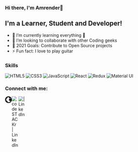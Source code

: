 ### Hi there, I'm Amrender👋

## I'm a Learner, Student and Developer!

- 🌱 I’m currently learning everything 🤣
- 👯 I’m looking to collaborate with other Coding geeks
- 🥅 2021 Goals: Contribute to Open Source projects
- ⚡ Fun fact: I love to play guitar

### Skills

<div>
  <img  alt="HTML5" src="https://img.shields.io/badge/html5-%23E34F26.svg?style=for-the-badge&logo=html5&logoColor=white"/>
  <img  alt="CSS3" src="https://img.shields.io/badge/css3-%231572B6.svg?style=for-the-badge&logo=css3&logoColor=white"/>
  <img  alt="JavaScript" src="https://img.shields.io/badge/javascript-%23323330.svg?style=for-the-badge&logo=javascript&logoColor=%23F7DF1E"/>
  <img  alt="React" src="https://img.shields.io/badge/react-%2320232a.svg?style=for-the-badge&logo=react&logoColor=%2361DAFB"/>
  <img  alt="Redux" src="https://img.shields.io/badge/redux-%23593d88.svg?style=for-the-badge&logo=redux&logoColor=white"/>  
  <img  alt="Material UI" src="https://cdn-media-1.freecodecamp.org/images/1*FDNeKIUeUnf0XdqHmi7nsw.png"/>  

</div>


### Connect with me:

[<img align="left" alt="codeSTACKr.com" width="22px" src="https://raw.githubusercontent.com/iconic/open-iconic/master/svg/globe.svg" />][website]
[<img align="left" alt="codeSTACKr | LinkedIn" width="22px"  src="https://img.icons8.com/color/48/000000/linkedin.png" />][linkedin]
[<img align="left" alt=" | LinkedIn" width="22px" src="https://img.icons8.com/color/96/000000/gmail-new.png" />][Gmail]

<br />



[website]: https://flamboyant-montalcini-bfe6d2.netlify.app/
[linkedin]: https://www.linkedin.com/in/amrender-singh-08b684200/
[Gmail]: mailto:amrender028@gmail.com
